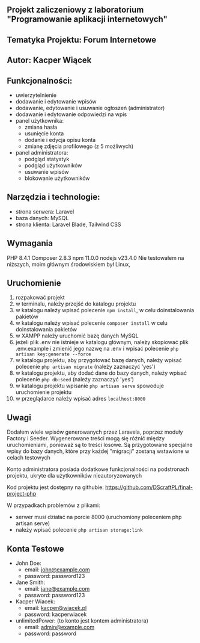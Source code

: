 ## Projekt zaliczeniowy z laboratorium "Programowanie aplikacji internetowych"

## Tematyka Projektu: Forum Internetowe

## Autor: Kacper Wiącek

## Funkcjonalności:
- uwierzytelnienie
- dodawanie i edytowanie wpisów
- dodawanie, edytowanie i usuwanie ogłoszeń (administrator)
- dodawanie i edytowanie odpowiedzi na wpis
- panel użytkownika:
  - zmiana hasła
  - usunięcie konta
  - dodanie i edycja opisu konta
  - zmianę zdjęcia profilowego (z 5 możliwych)
- panel administratora:
  - podgląd statystyk
  - podgląd użytkowników
  - usuwanie wpisów
  - blokowanie użytkowników

## Narzędzia i technologie:
- strona serwera: Laravel
- baza danych: MySQL
- strona klienta: Laravel Blade, Tailwind CSS

## Wymagania
PHP 8.4.1
Composer 2.8.3
npm 11.0.0
nodejs v23.4.0
Nie testowałem na niższych, moim głównym środowiskiem był Linux, 

## Uruchomienie

1. rozpakować projekt
2. w terminalu, należy przejść do katalogu projektu
3. w katalogu należy wpisać polecenie `npm install`, w celu doinstalowania pakietów
4. w katalogu należy wpisać polecenie `composer install` w celu doinstalowania pakietów
5. w XAMPP należy uruchomić bazę danych MySQL
6. jeżeli plik .env nie istnieje w katalogu głównym, należy skopiować plik .env.example i zmienić jego nazwę na .env i wpisać polecenie `php artisan key:generate --force`
7. w katalogu projektu, aby przygotować bazę danych, należy wpisać polecenie `php artisan migrate` (należy zaznaczyć 'yes') 
8. w katalogu projektu, aby dodać dane do bazy danych, należy wpisać polecenie `php db:seed` (należy zaznaczyć 'yes')
9. w katalogu projektu wpisanie `php artisan serve` spowoduje uruchomienie projektu
10. w przeglądarce należy wpisać adres `localhost:8000`

## Uwagi
Dodałem wiele wpisów generowanych przez Laravela, poprzez moduły Factory i Seeder. 
Wygenerowane treści mogą się różnić między uruchomieniami, ponieważ są to treści losowe.
Są przygotowane specjalne wpisy do bazy danych, które przy każdej "migracji" zostaną wstawione w celach testowych

Konto administratora posiada dodatkowe funkcjonalności na podstronach projektu, ukryte dla użytkowników nieautoryzowanych

Kod projektu jest dostępny na githubie: https://github.com/DScraftPL/final-project-php

W przypadkach problemów z plikami: 
- serwer musi działać na porcie 8000 (uruchomiony poleceniem php artisan serve)
- należy wpisać polecenie `php artisan storage:link`
## Konta Testowe

- John Doe:
  - email: john@example.com
  - password: password123
- Jane Smith:
  - email: jane@example.com 
  - password: password123
- Kacper Wiacek:
  - email: kacper@wiacek.pl
  - password: kacperwiacek
- unlimitedPower: (to konto jest kontem administratora)
  - email: admin@example.com
  - password: password
